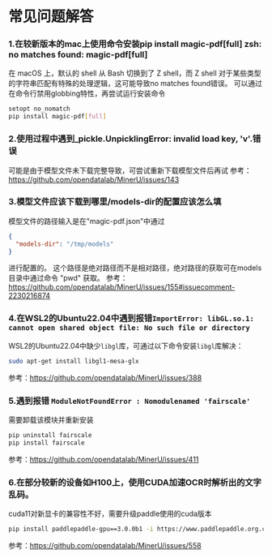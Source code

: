 # 常见问题解答

### 1.在较新版本的mac上使用命令安装pip install magic-pdf\[full\] zsh: no matches found: magic-pdf\[full\]

在 macOS 上，默认的 shell 从 Bash 切换到了 Z shell，而 Z shell 对于某些类型的字符串匹配有特殊的处理逻辑，这可能导致no matches found错误。
可以通过在命令行禁用globbing特性，再尝试运行安装命令

```bash
setopt no_nomatch
pip install magic-pdf[full]
```

### 2.使用过程中遇到_pickle.UnpicklingError: invalid load key, 'v'.错误

可能是由于模型文件未下载完整导致，可尝试重新下载模型文件后再试
参考：https://github.com/opendatalab/MinerU/issues/143

### 3.模型文件应该下载到哪里/models-dir的配置应该怎么填

模型文件的路径输入是在"magic-pdf.json"中通过

```json
{
  "models-dir": "/tmp/models"
}
```

进行配置的。
这个路径是绝对路径而不是相对路径，绝对路径的获取可在models目录中通过命令 "pwd" 获取。
参考：https://github.com/opendatalab/MinerU/issues/155#issuecomment-2230216874

### 4.在WSL2的Ubuntu22.04中遇到报错`ImportError: libGL.so.1: cannot open shared object file: No such file or directory`

WSL2的Ubuntu22.04中缺少`libgl`库，可通过以下命令安装`libgl`库解决：

```bash
sudo apt-get install libgl1-mesa-glx
```

参考：https://github.com/opendatalab/MinerU/issues/388

### 5.遇到报错 `ModuleNotFoundError : Nomodulenamed 'fairscale'`

需要卸载该模块并重新安装

```bash
pip uninstall fairscale
pip install fairscale
```

参考：https://github.com/opendatalab/MinerU/issues/411

### 6.在部分较新的设备如H100上，使用CUDA加速OCR时解析出的文字乱码。

cuda11对新显卡的兼容性不好，需要升级paddle使用的cuda版本

```bash
pip install paddlepaddle-gpu==3.0.0b1 -i https://www.paddlepaddle.org.cn/packages/stable/cu123/
```

参考：https://github.com/opendatalab/MinerU/issues/558
